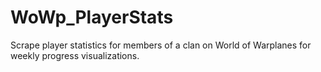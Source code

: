 # WoWp_PlayerStats
Scrape player statistics for members of a clan on World of Warplanes for weekly progress visualizations.
